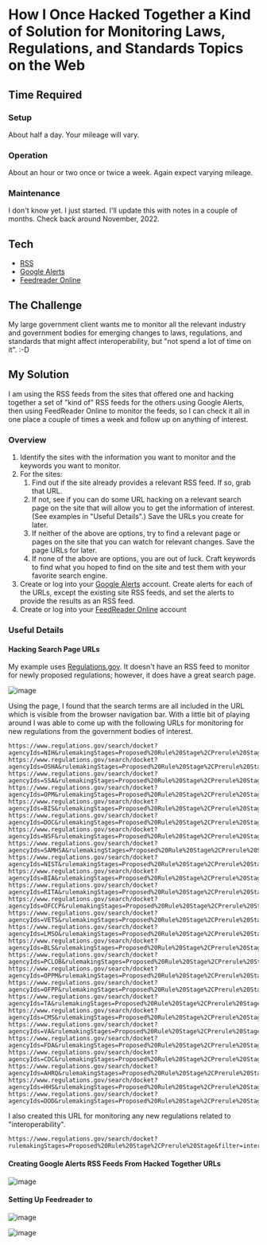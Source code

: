# How I Once Hacked Together a Kind of Solution for Monitoring Laws, Regulations, and Standards Topics on the Web 
## Time Required
### Setup
About half a day. Your mileage will vary.

### Operation
About an hour or two once or twice a week. Again expect varying mileage.

### Maintenance
I don't know yet. I just started. I'll update this with notes in a couple of months. Check back around November, 2022.

## Tech
- [RSS](https://en.wikipedia.org/wiki/RSS)
- [Google Alerts](https://support.google.com/websearch/answer/4815696?hl=en)
- [Feedreader Online](https://feedreader.com/online/#/welcome/?action=login)

## The Challenge
My large government client wants me to monitor all the relevant industry and government bodies for emerging changes to laws, regulations, and standards that might affect interoperability, but "not spend a lot of time on it". :-D

## My Solution
I am using the RSS feeds from the sites that offered one and hacking together a set of "kind of" RSS feeds for the others using Google Alerts, then using FeedReader Online to monitor the feeds, so I can check it all in one place a couple of times a week and follow up on anything of interest.

### Overview
1. Identify the sites with the information you want to monitor and the keywords you want to monitor.
2. For the sites:
    1. Find out if the site already provides a relevant RSS feed. If so, grab that URL. 
    2. If not, see if you can do some URL hacking on a relevant search page on the site that will allow you to get the information of interest. (See examples in "Useful Details".) Save the URLs you create for later.
    3. If neither of the above are options, try to find a relevant page or pages on the site that you can watch for relevant changes. Save the page URLs for later.
    4. If none of the above are options, you are out of luck. Craft keywords to find what you hoped to find on the site and test them with your favorite search engine.
3. Create or log into your [Google Alerts](https://www.google.com/alerts) account. Create alerts for each of the URLs, except the existing site RSS feeds, and set the alerts to provide the results as an RSS feed.
4. Create or log into your [FeedReader Online](https://feedreader.com/online/#/welcome/?action=login) account

### Useful Details
#### Hacking Search Page URLs 
My example uses [Regulations.gov](https://www.regulations.gov/). It doesn't have an RSS feed to monitor for newly proposed regulations; however, it does have a great search page.

![image](https://user-images.githubusercontent.com/36210507/191566310-61b5f3cb-7b93-4c75-b4da-81414bc8799c.png)

Using the page, I found that the search terms are all included in the URL which is visible from the browser navigation bar. With a little bit of playing around I was able to come up with the following URLs for monitoring for new regulations from the government bodies of interest.

    https://www.regulations.gov/search/docket?agencyIds=NIH&rulemakingStages=Proposed%20Rule%20Stage%2CPrerule%20Stage
    https://www.regulations.gov/search/docket?agencyIds=OSHA&rulemakingStages=Proposed%20Rule%20Stage%2CPrerule%20Stage
    https://www.regulations.gov/search/docket?agencyIds=SSA&rulemakingStages=Proposed%20Rule%20Stage%2CPrerule%20Stage
    https://www.regulations.gov/search/docket?agencyIds=OPM&rulemakingStages=Proposed%20Rule%20Stage%2CPrerule%20Stage
    https://www.regulations.gov/search/docket?agencyIds=BIS&rulemakingStages=Proposed%20Rule%20Stage%2CPrerule%20Stage
    https://www.regulations.gov/search/docket?agencyIds=DOC&rulemakingStages=Proposed%20Rule%20Stage%2CPrerule%20Stage
    https://www.regulations.gov/search/docket?agencyIds=NSF&rulemakingStages=Proposed%20Rule%20Stage%2CPrerule%20Stage
    https://www.regulations.gov/search/docket?agencyIds=SAMHSA&rulemakingStages=Proposed%20Rule%20Stage%2CPrerule%20Stage
    https://www.regulations.gov/search/docket?agencyIds=NIST&rulemakingStages=Proposed%20Rule%20Stage%2CPrerule%20Stage
    https://www.regulations.gov/search/docket?agencyIds=BIA&rulemakingStages=Proposed%20Rule%20Stage%2CPrerule%20Stage
    https://www.regulations.gov/search/docket?agencyIds=RITA&rulemakingStages=Proposed%20Rule%20Stage%2CPrerule%20Stage
    https://www.regulations.gov/search/docket?agencyIds=OFCCP&rulemakingStages=Proposed%20Rule%20Stage%2CPrerule%20Stage
    https://www.regulations.gov/search/docket?agencyIds=VETS&rulemakingStages=Proposed%20Rule%20Stage%2CPrerule%20Stage
    https://www.regulations.gov/search/docket?agencyIds=LMSO&rulemakingStages=Proposed%20Rule%20Stage%2CPrerule%20Stage
    https://www.regulations.gov/search/docket?agencyIds=BLS&rulemakingStages=Proposed%20Rule%20Stage%2CPrerule%20Stage
    https://www.regulations.gov/search/docket?agencyIds=PCLOB&rulemakingStages=Proposed%20Rule%20Stage%2CPrerule%20Stage
    https://www.regulations.gov/search/docket?agencyIds=OPPM&rulemakingStages=Proposed%20Rule%20Stage%2CPrerule%20Stage
    https://www.regulations.gov/search/docket?agencyIds=OFPP&rulemakingStages=Proposed%20Rule%20Stage%2CPrerule%20Stage
    https://www.regulations.gov/search/docket?agencyIds=TA&rulemakingStages=Proposed%20Rule%20Stage%2CPrerule%20Stage
    https://www.regulations.gov/search/docket?agencyIds=CMS&rulemakingStages=Proposed%20Rule%20Stage%2CPrerule%20Stage
    https://www.regulations.gov/search/docket?agencyIds=VA&rulemakingStages=Proposed%20Rule%20Stage%2CPrerule%20Stage
    https://www.regulations.gov/search/docket?agencyIds=FDA&rulemakingStages=Proposed%20Rule%20Stage%2CPrerule%20Stage
    https://www.regulations.gov/search/docket?agencyIds=CDC&rulemakingStages=Proposed%20Rule%20Stage%2CPrerule%20Stage
    https://www.regulations.gov/search/docket?agencyIds=AHRQ&rulemakingStages=Proposed%20Rule%20Stage%2CPrerule%20Stage
    https://www.regulations.gov/search/docket?agencyIds=HHS&rulemakingStages=Proposed%20Rule%20Stage%2CPrerule%20Stage
    https://www.regulations.gov/search/docket?agencyIds=DOD&rulemakingStages=Proposed%20Rule%20Stage%2CPrerule%20Stage
    
I also created this URL for monitoring any new regulations related to "interoperability".

    https://www.regulations.gov/search/docket?rulemakingStages=Proposed%20Rule%20Stage%2CPrerule%20Stage&filter=interoperability

#### Creating Google Alerts RSS Feeds From Hacked Together URLs

![image](https://user-images.githubusercontent.com/36210507/191569022-960eb855-e4c0-4919-97b7-7beb04d8a9d5.png)


#### Setting Up Feedreader to 

![image](https://user-images.githubusercontent.com/36210507/191569385-f7ada3d9-63cd-4d4e-b73f-56917775d9ab.png)

![image](https://user-images.githubusercontent.com/36210507/191569670-eca6b9b3-e7d2-4fb4-a4e5-5942dfa01773.png)


